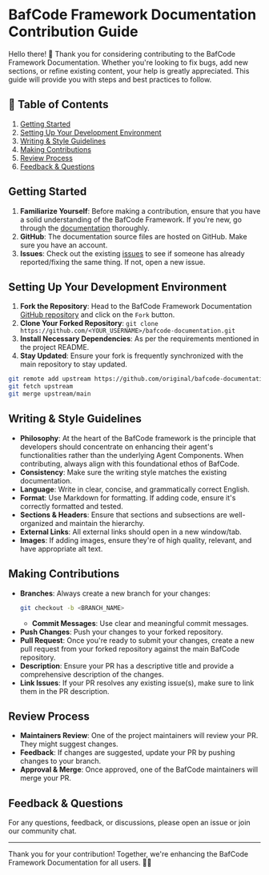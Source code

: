 # BafCode Framework Documentation Contribution Guide

Hello there! 🌟 Thank you for considering contributing to the BafCode Framework Documentation. Whether you're looking to fix bugs, add new sections, or refine existing content, your help is greatly appreciated. This guide will provide you with steps and best practices to follow.

## 📖 Table of Contents
1. [Getting Started](#getting-started)
2. [Setting Up Your Development Environment](#setting-up-your-development-environment)
3. [Writing & Style Guidelines](#writing--style-guidelines)
4. [Making Contributions](#making-contributions)
5. [Review Process](#review-process)
6. [Feedback & Questions](#feedback--questions)

## Getting Started

1. **Familiarize Yourself**: Before making a contribution, ensure that you have a solid understanding of the BafCode Framework. If you're new, go through the [documentation](#) thoroughly.
2. **GitHub**: The documentation source files are hosted on GitHub. Make sure you have an account.
3. **Issues**: Check out the existing [issues](#) to see if someone has already reported/fixing the same thing. If not, open a new issue.

## Setting Up Your Development Environment

1. **Fork the Repository**: Head to the BafCode Framework Documentation [GitHub repository](#) and click on the `Fork` button.
2. **Clone Your Forked Repository**: `git clone https://github.com/<YOUR_USERNAME>/bafcode-documentation.git`
3. **Install Necessary Dependencies**: As per the requirements mentioned in the project README.
4. **Stay Updated**: Ensure your fork is frequently synchronized with the main repository to stay updated.

```bash
git remote add upstream https://github.com/original/bafcode-documentation.git
git fetch upstream
git merge upstream/main
```

## Writing & Style Guidelines

- **Philosophy**: At the heart of the BafCode framework is the principle that developers should concentrate on enhancing their agent's functionalities rather than the underlying Agent Components. When contributing, always align with this foundational ethos of BafCode.
- **Consistency**: Make sure the writing style matches the existing documentation.
- **Language**: Write in clear, concise, and grammatically correct English.
- **Format**: Use Markdown for formatting. If adding code, ensure it's correctly formatted and tested.
- **Sections & Headers**: Ensure that sections and subsections are well-organized and maintain the hierarchy.
- **External Links**: All external links should open in a new window/tab.
- **Images**: If adding images, ensure they're of high quality, relevant, and have appropriate alt text.

## Making Contributions

- **Branches**: Always create a new branch for your changes: 
  ```bash
  git checkout -b <BRANCH_NAME>
  ```
  - **Commit Messages**: Use clear and meaningful commit messages.
- **Push Changes**: Push your changes to your forked repository.
- **Pull Request**: Once you're ready to submit your changes, create a new pull request from your forked repository against the main BafCode repository.
- **Description**: Ensure your PR has a descriptive title and provide a comprehensive description of the changes.
- **Link Issues**: If your PR resolves any existing issue(s), make sure to link them in the PR description.

## Review Process

- **Maintainers Review**: One of the project maintainers will review your PR. They might suggest changes.
- **Feedback**: If changes are suggested, update your PR by pushing changes to your branch.
- **Approval & Merge**: Once approved, one of the BafCode maintainers will merge your PR.

## Feedback & Questions

For any questions, feedback, or discussions, please open an issue or join our community chat.

---

Thank you for your contribution! Together, we're enhancing the BafCode Framework Documentation for all users. 🚀🌐
